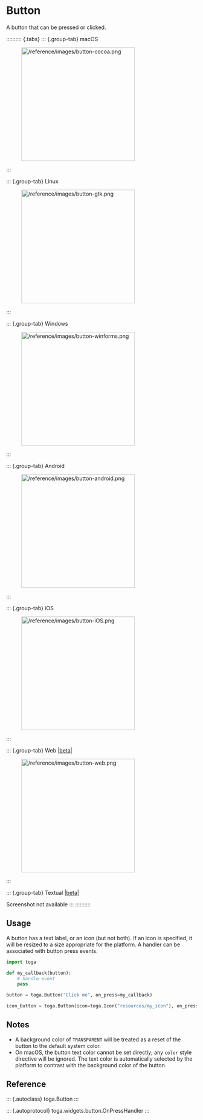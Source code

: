 # Button

A button that can be pressed or clicked.

:::::::::: {.tabs}
::: {.group-tab}
macOS

<figure class="align-center">
<img src="/reference/images/button-cocoa.png" width="300"
alt="/reference/images/button-cocoa.png" />
</figure>
:::

::: {.group-tab}
Linux

<figure class="align-center">
<img src="/reference/images/button-gtk.png" width="300"
alt="/reference/images/button-gtk.png" />
</figure>
:::

::: {.group-tab}
Windows

<figure class="align-center">
<img src="/reference/images/button-winforms.png" width="300"
alt="/reference/images/button-winforms.png" />
</figure>
:::

::: {.group-tab}
Android

<figure class="align-center">
<img src="/reference/images/button-android.png" width="300"
alt="/reference/images/button-android.png" />
</figure>
:::

::: {.group-tab}
iOS

<figure class="align-center">
<img src="/reference/images/button-iOS.png" width="300"
alt="/reference/images/button-iOS.png" />
</figure>
:::

::: {.group-tab}
Web [\|beta\|](##SUBST##|beta|)

<figure class="align-center">
<img src="/reference/images/button-web.png" width="300"
alt="/reference/images/button-web.png" />
</figure>
:::

::: {.group-tab}
Textual [\|beta\|](##SUBST##|beta|)

Screenshot not available
:::
::::::::::

## Usage

A button has a text label, or an icon (but not both). If an icon is
specified, it will be resized to a size appropriate for the platform. A
handler can be associated with button press events.

``` python
import toga

def my_callback(button):
    # handle event
    pass

button = toga.Button("Click me", on_press=my_callback)

icon_button = toga.Button(icon=toga.Icon("resources/my_icon"), on_press=my_callback)
```

## Notes

- A background color of `TRANSPARENT` will be treated as a reset of the
  button to the default system color.
- On macOS, the button text color cannot be set directly; any `color`
  style directive will be ignored. The text color is automatically
  selected by the platform to contrast with the background color of the
  button.

## Reference

::: {.autoclass}
toga.Button
:::

::: {.autoprotocol}
toga.widgets.button.OnPressHandler
:::
